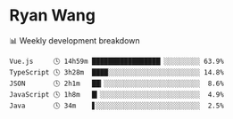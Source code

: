 # Ryan Wang

 <!-- waka-box start -->
📊 Weekly development breakdown
```text
Vue.js     🕓 14h59m █████████████████▏░░░░░░░░░ 63.9%
TypeScript 🕓 3h28m  ████░░░░░░░░░░░░░░░░░░░░░░░ 14.8%
JSON       🕓 2h1m   ██▎░░░░░░░░░░░░░░░░░░░░░░░░  8.6%
JavaScript 🕓 1h8m   █▎░░░░░░░░░░░░░░░░░░░░░░░░░  4.9%
Java       🕓 34m    ▋░░░░░░░░░░░░░░░░░░░░░░░░░░  2.5%
```
<!-- Powered by https://github.com/YouEclipse/waka-box-go . -->
<!-- waka-box end -->